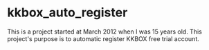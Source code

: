 # kkbox_auto_register
This is a project started at March 2012 when I was 15 years old. This project's purpose is to automatic register KKBOX free trial account.
